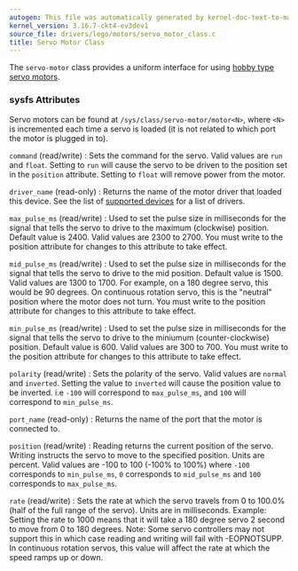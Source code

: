 ```yaml
---
autogen: This file was automatically generated by kernel-doc-text-to-markdown.py
kernel_version: 3.16.7-ckt4-ev3dev1
source_file: drivers/lego/motors/servo_motor_class.c
title: Servo Motor Class
---
```


The `servo-motor` class provides a uniform interface for using [hobby type
servo motors](https://en.wikipedia.org/wiki/Servo_%28radio_control%29).

### sysfs Attributes

Servo motors can be found at `/sys/class/servo-motor/motor<N>`, where `<N>`
is incremented each time a servo is loaded (it is not related to which port
the motor is plugged in to).

`command` (read/write)
: Sets the command for the servo. Valid values are `run` and `float`. Setting
to `run` will cause the servo to be driven to the position set in the
`position` attribute. Setting to `float` will remove power from the motor.

`driver_name` (read-only)
: Returns the name of the motor driver that loaded this device. See the list
of [supported devices] for a list of drivers.

`max_pulse_ms` (read/write)
: Used to set the pulse size in milliseconds for the signal that tells the
servo to drive to the maximum (clockwise) position. Default value is 2400.
Valid values are 2300 to 2700. You must write to the position attribute for
changes to this attribute to take effect.

`mid_pulse_ms` (read/write)
: Used to set the pulse size in milliseconds for the signal that tells the
servo to drive to the mid position. Default value is 1500. Valid
values are 1300 to 1700. For example, on a 180 degree servo, this would be
90 degrees. On continuous rotation servo, this is the "neutral" position
where the motor does not turn. You must write to the position attribute for
changes to this attribute to take effect.

`min_pulse_ms` (read/write)
: Used to set the pulse size in milliseconds for the signal that tells the
servo to drive to the miniumum (counter-clockwise) position. Default value
is 600. Valid values are 300 to 700. You must write to the position
attribute for changes to this attribute to take effect.

`polarity` (read/write)
: Sets the polarity of the servo. Valid values are `normal` and `inverted`.
Setting the value to `inverted` will cause the position value to be
inverted. i.e `-100` will correspond to `max_pulse_ms`, and `100` will
correspond to `min_pulse_ms`.

`port_name` (read-only)
: Returns the name of the port that the motor is connected to.

`position` (read/write)
: Reading returns the current position of the servo. Writing instructs the
servo to move to the specified position. Units are percent. Valid values
are -100 to 100 (-100% to 100%) where `-100` corresponds to `min_pulse_ms`,
`0` corresponds to `mid_pulse_ms` and `100` corresponds to `max_pulse_ms`.

`rate` (read/write)
: Sets the rate at which the servo travels from 0 to 100.0% (half of the full
range of the servo). Units are in milliseconds. Example: Setting the rate
to 1000 means that it will take a 180 degree servo 2 second to move from 0
to 180 degrees. Note: Some servo controllers may not support this in which
case reading and writing will fail with -EOPNOTSUPP. In continuous rotation
servos, this value will affect the rate at which the speed ramps up or down.

[supported devices]: /docs/motors/#supported-devices

